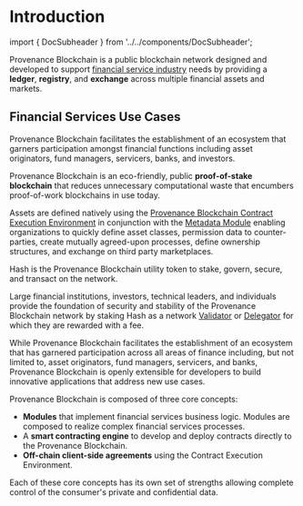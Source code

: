 # Introduction

import { DocSubheader } from '../../components/DocSubheader';

<DocSubheader text="Public blockchain network for ledger, registry, and exchange of financial assets."/>

Provenance Blockchain is a public blockchain network designed and developed to support [financial service industry](../../ecosystem/financial-services-blockchain/) needs by providing a **ledger**, **registry**, and **exchange** across multiple financial assets and markets.

## Financial Services Use Cases

Provenance Blockchain facilitates the establishment of an ecosystem that garners participation amongst financial functions including asset originators, fund managers, servicers, banks, and investors.

Provenance Blockchain is an eco-friendly, public **proof-of-stake blockchain** that reduces unnecessary computational waste that encumbers proof-of-work blockchains in use today.

Assets are defined natively using the [Provenance Blockchain Contract Execution Environment](../../p8e/overview/) in conjunction with the [Metadata Module](../../modules/metadata-module.md) enabling organizations to quickly define asset classes, permission data to counter-parties, create mutually agreed-upon processes, define ownership structures, and exchange on third party marketplaces.

Hash is the Provenance Blockchain utility token to stake, govern, secure, and transact on the network.

Large financial institutions, investors, technical leaders, and individuals provide the foundation of security and stability of the Provenance Blockchain network by staking Hash as a network [Validator](../../ecosystem/community/validator.md) or [Delegator](../../ecosystem/community/delegator.md) for which they are rewarded with a fee.

While Provenance Blockchain facilitates the establishment of an ecosystem that has garnered participation across all areas of finance including, but not limited to, asset originators, fund managers, servicers, and banks, Provenance Blockchain is openly extensible for developers to build innovative applications that address new use cases.

Provenance Blockchain is composed of three core concepts:

- **Modules** that implement financial services business logic. Modules are composed to realize complex financial services processes.
- A **smart contracting engine** to develop and deploy contracts directly to the Provenance Blockchain.
- **Off-chain client-side agreements** using the Contract Execution Environment.

Each of these core concepts has its own set of strengths allowing complete control of the consumer's private and confidential data.
